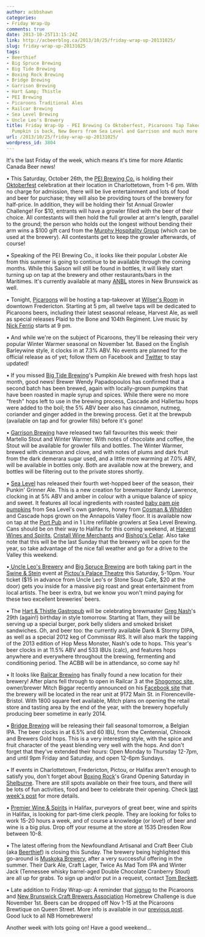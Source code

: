 ```yaml
---
author: acbbshawn
categories:
- Friday Wrap-Up
comments: true
date: 2013-10-25T13:15:24Z
link: http://acbeerblog.ca/2013/10/25/friday-wrap-up-20131025/
slug: friday-wrap-up-20131025
tags:
- Beerthief
- Big Spruce Brewing
- Big Tide Brewing
- Boxing Rock Brewing
- Bridge Brewing
- Garrison Brewing
- Hart &amp; Thistle
- PEI Brewing
- Picaroons Traditional Ales
- Railcar Brewing
- Sea Level Brewing
- Uncle Leo's Brewery
title: Friday Wrap-Up - PEI Brewing Co Oktoberfest, Picaroons Tap Takeover, Big Tide
  Pumpkin is back, New Beers from Sea Level and Garrison and much more!
url: /2013/10/25/friday-wrap-up-20131025/
wordpress_id: 3804
---
```


It's the last Friday of the week, which means it's time for more Atlantic Canada Beer news!

• This Saturday, October 26th, the [PEI Brewing Co.](http://peibrewingcompany.com/) is holding their [Oktoberfest](https://www.facebook.com/events/651531698201852/) celebration at their location in Charlottetown, from 1-6 pm. With no charge for admission, there will be live entertainment and lots of food and beer for purchase; they will also be providing tours of the brewery for half-price. In addition, they will be holding their 1st Annual Growler Challenge! For $10, entrants will have a growler filled with the beer of their choice. All contestants will then hold the full growler at arm's length, parallel to the ground; the person who holds out the longest without bending their arm wins a $100 gift card from the [Murphy Hospitality Group](http://dpminc.com/) (which can be used at the brewery). All contestants get to keep the growler afterwards, of course!

• Speaking of the PEI Brewing Co., it looks like their popular Lobster Ale from this summer is going to continue to be available through the coming months. While this Saison will still be found in bottles, it will likely start turning up on tap at the brewery and other restaurants/bars in the Maritimes. It's currently available at many [ANBL](http://www.nbliquor.com/) stores in New Brunswick as well.

• Tonight, [Picaroons](https://www.facebook.com/picaroons) will be hosting a tap-takeover at [Wilser's Room](http://thecapitalcomplex.com/wilsers-room/) in downtown Fredericton. Starting at 5 pm, all twelve taps will be dedicated to Picaroons beers, including their latest seasonal release, Harvest Ale, as well as special releases Plaid to the Bone and 104th Regiment. Live music by [Nick Ferrio](https://www.facebook.com/ferrioinstereo) starts at 9 pm.

• And while we're on the subject of Picaroons, they'll be releasing their very popular Winter Warmer seasonal on November 1st. Based on the English Barleywine style, it clocks in at 7.3% ABV. No events are planned for the official release as of yet; follow them on Facebook and [Twitter](https://twitter.com/picaroons) to stay updated!

• If you missed [Big Tide Brewing](http://www.bigtidebrew.com/)'s Pumpkin Ale brewed with fresh hops last month, good news! Brewer Wendy Papadopoulos has confirmed that a second batch has been brewed, again with locally-grown pumpkins that have been roasted in maple syrup and spices. While there were no more "fresh" hops left to use in the brewing process, Cascade and Hallertau hops were added to the boil; the 5% ABV beer also has cinnamon, nutmeg, coriander and ginger added in the brewing process. Get it at the brewpub (available on tap and for growler fills) before it's gone!

• [Garrison Brewing](http://www.garrisonbrewing.com/) have released two fall favourites this week: their Martello Stout and Winter Warmer. With notes of chocolate and coffee, the Stout will be available for growler fills and bottles. The Winter Warmer, brewed with cinnamon and clove, and with notes of plums and dark fruit from the dark demerara sugar used, and a little more warming at 7.0% ABV, will be available in bottles only. Both are available now at the brewery, and bottles will be filtering out to the private stores shortly.


• [Sea Level](http://www.sealevelbrewing.com/) has released their fourth wet-hopped beer of the season, their Punkin' Grinner Ale. This is a new creation for brewmaster Randy Lawrence, clocking in at 5% ABV and amber in colour with a unique balance of spicy and sweet. It features all local ingredients with roasted [baby pam pie pumpkins](https://www.google.ca/search?q=baby+pam+pie+pumpkins&espv=210&es_sm=93&source=lnms&tbm=isch&sa=X&ei=ze5pUrXnM9D5kQenl4Fo&ved=0CAkQ_AUoAQ&biw=1600&bih=721) from Sea Level's own gardens, honey from [Cosman & Whidden](http://www.novascotiahoney.com/) and Cascade hops grown on the Annapolis Valley floor. It is available now on tap at the [Port Pub](http://www.theportpub.com/) and in 1 Litre refillable growlers at Sea Level Brewing. Cans should be on their way to Halifax for this coming weekend, at [Harvest Wines and Spirits](https://www.facebook.com/harvestwines), [Cristall Wine Merchants](http://www.cristallwinemerchants.com/store/) and [Bishop's Cellar](http://bishopscellar.com/). Also take note that this will be the last Sunday that the brewery will be open for the year, so take advantage of the nice fall weather and go for a drive to the Valley this weekend.


•[ Uncle Leo's Brewery](http://uncleleosbrewery.ca/) and [Big Spruce Brewing](https://www.facebook.com/BigSpruceBrewing) are both taking part in the [Swine & Stein](https://www.facebook.com/events/168718720000661/) event at [Pictou's Palace Theatre](https://maps.google.ca/maps?q=41+Water+Street,+Pictou,+NS&hl=en&sll=45.679332,-62.720603&sspn=0.039759,0.104628&oq=41+waterPictou,+NS&hnear=41+Water+St,+Pictou,+Nova+Scotia+B0K+1H0&t=m&z=16) this Saturday, 5-10pm. Your ticket ($15 in advance from Uncle Leo's or Stone Soup Cafe, $20 at the door) gets you inside for a massive pig roast and great entertainment from local artists. The beer is extra, but we know you won't mind paying for these two excellent breweries' beers.

• The [Hart & Thistle Gastropub](http://www.hartandthistle.com/) will be celebrating brewmaster [Greg Nash](https://twitter.com/__NASH__)'s 29th (again!) birthday in style tomorrow. Starting at 11am, they will be serving up a special burger, pork belly sliders and smoked brisket sandwiches. Oh, and beer too: the currently available Dank & Stormy DIPA, as well as a special 2012 keg of Commissar RIS. It will also mark the tapping of the 2013 edition of Hop Mess Monster, Nash's ode to hops. This year's beer clocks in at 11.5% ABV and 533 IBUs (calc), and features hops anywhere and everywhere throughout the brewing, fermenting and conditioning period. The ACBB will be in attendance, so come say hi!

• It looks like [Railcar Brewing](http://railcarbrewing.com/) has finally found a new location for their brewery! After plans fell through to open in Railcar 3 at the [Shogomoc site](http://www.florencevillebristol.ca/html/shogomoc.html), owner/brewer Mitch Biggar recently announced on his [Facebook site](https://www.facebook.com/groups/railcarbrewing/) that the brewery will be located in the rear unit at 9172 Main St. in Florenceville-Bristol. With 1800 square feet available, Mitch plans on opening the retail store and tasting area by the end of the year, with the brewery hopefully producing beer sometime in early 2014.

• [Bridge Brewing](http://bridgebeer.ca/) will be releasing their fall seasonal tomorrow, a Belgian IPA. The beer clocks in at 6.5% and 60 IBU, from the Centennial, Chinook and Brewers Gold hops. This is a very interesting style, with the spice and fruit character of the yeast blending very well with the hops. And don't forget that they've extended their hours: Open Monday to Thursday 12-7pm, and until 9pm Friday and Saturday, and open 12-6pm Sundays.

• If events in Charlottetown, Fredericton, Pictou, or Halifax aren't enough to satisfy you, don't forget about [Boxing Rock](http://www.boxingrock.ca/)'s Grand Opening Saturday in [Shelburne](https://maps.google.ca/maps?q=78+OHIO+ROAD,+P.O.+BOX+1515+SHELBURNE,+NOVA+SCOTIA&hnear=78+Ohio+Rd,+Shelburne,+Nova+Scotia+B0T+1W0&gl=ca&t=m&z=16). There are still spots available on their free tours, and there will be lots of fun activities, food and beer to celebrate their opening. Check [last week's post](http://atlanticcanadabeerblog.wordpress.com/2013/10/18/friday-wrap-up-20131018/) for more details.

• [Premier Wine & Spirits](http://premierwines.ca/store/) in Halifax, purveyors of great beer, wine and spirits in Halifax, is looking for part-time clerk people. They are looking for folks to work 15-20 hours a week, and of course a knowledge (or love!) of beer and wine is a big plus. Drop off your resume at the store at 1535 Dresden Row between 10-8.

• The latest offering from the Newfoundland Artisanal and Craft Beer Club (aka [Beerthief](http://www.beerthief.ca/)) is closing this Sunday. The brewery being highlighted this go-around is [Muskoka Brewery](http://www.muskokabrewery.com/), after a very successful offering in the summer. Their Dark Ale, Craft Lager, Twice As Mad Tom IPA and Winter Jack (Tennessee whisky barrel-aged Double Chocolate Cranberry Stout) are all up for grabs. To sign up and/or put in a request, contact [Tom Beckett](mailto:tom.beckett@nl.rogers.com).

• Late addition to Friday Wrap-up: A reminder that [signup](http://nbcba.org/challenge/) to the Picaroons and [New Brunswick Craft Brewers Association](http://nbcba.org/forum/) Homebrew Challenge is due November 1st. Beers can be dropped off Nov 1-15 at the Picaroons Brewtique on Queen Street. More info is available in our [previous post](http://atlanticcanadabeerblog.wordpress.com/2013/08/30/friday-wrap-up-20130830/). Good luck to all NB Homebrewers!

Another week with lots going on! Have a good weekend...
